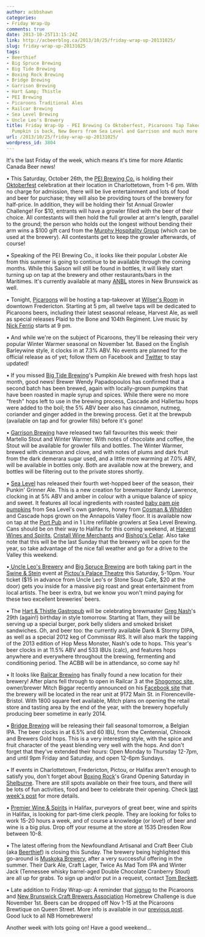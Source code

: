 ```yaml
---
author: acbbshawn
categories:
- Friday Wrap-Up
comments: true
date: 2013-10-25T13:15:24Z
link: http://acbeerblog.ca/2013/10/25/friday-wrap-up-20131025/
slug: friday-wrap-up-20131025
tags:
- Beerthief
- Big Spruce Brewing
- Big Tide Brewing
- Boxing Rock Brewing
- Bridge Brewing
- Garrison Brewing
- Hart &amp; Thistle
- PEI Brewing
- Picaroons Traditional Ales
- Railcar Brewing
- Sea Level Brewing
- Uncle Leo's Brewery
title: Friday Wrap-Up - PEI Brewing Co Oktoberfest, Picaroons Tap Takeover, Big Tide
  Pumpkin is back, New Beers from Sea Level and Garrison and much more!
url: /2013/10/25/friday-wrap-up-20131025/
wordpress_id: 3804
---
```


It's the last Friday of the week, which means it's time for more Atlantic Canada Beer news!

• This Saturday, October 26th, the [PEI Brewing Co.](http://peibrewingcompany.com/) is holding their [Oktoberfest](https://www.facebook.com/events/651531698201852/) celebration at their location in Charlottetown, from 1-6 pm. With no charge for admission, there will be live entertainment and lots of food and beer for purchase; they will also be providing tours of the brewery for half-price. In addition, they will be holding their 1st Annual Growler Challenge! For $10, entrants will have a growler filled with the beer of their choice. All contestants will then hold the full growler at arm's length, parallel to the ground; the person who holds out the longest without bending their arm wins a $100 gift card from the [Murphy Hospitality Group](http://dpminc.com/) (which can be used at the brewery). All contestants get to keep the growler afterwards, of course!

• Speaking of the PEI Brewing Co., it looks like their popular Lobster Ale from this summer is going to continue to be available through the coming months. While this Saison will still be found in bottles, it will likely start turning up on tap at the brewery and other restaurants/bars in the Maritimes. It's currently available at many [ANBL](http://www.nbliquor.com/) stores in New Brunswick as well.

• Tonight, [Picaroons](https://www.facebook.com/picaroons) will be hosting a tap-takeover at [Wilser's Room](http://thecapitalcomplex.com/wilsers-room/) in downtown Fredericton. Starting at 5 pm, all twelve taps will be dedicated to Picaroons beers, including their latest seasonal release, Harvest Ale, as well as special releases Plaid to the Bone and 104th Regiment. Live music by [Nick Ferrio](https://www.facebook.com/ferrioinstereo) starts at 9 pm.

• And while we're on the subject of Picaroons, they'll be releasing their very popular Winter Warmer seasonal on November 1st. Based on the English Barleywine style, it clocks in at 7.3% ABV. No events are planned for the official release as of yet; follow them on Facebook and [Twitter](https://twitter.com/picaroons) to stay updated!

• If you missed [Big Tide Brewing](http://www.bigtidebrew.com/)'s Pumpkin Ale brewed with fresh hops last month, good news! Brewer Wendy Papadopoulos has confirmed that a second batch has been brewed, again with locally-grown pumpkins that have been roasted in maple syrup and spices. While there were no more "fresh" hops left to use in the brewing process, Cascade and Hallertau hops were added to the boil; the 5% ABV beer also has cinnamon, nutmeg, coriander and ginger added in the brewing process. Get it at the brewpub (available on tap and for growler fills) before it's gone!

• [Garrison Brewing](http://www.garrisonbrewing.com/) have released two fall favourites this week: their Martello Stout and Winter Warmer. With notes of chocolate and coffee, the Stout will be available for growler fills and bottles. The Winter Warmer, brewed with cinnamon and clove, and with notes of plums and dark fruit from the dark demerara sugar used, and a little more warming at 7.0% ABV, will be available in bottles only. Both are available now at the brewery, and bottles will be filtering out to the private stores shortly.


• [Sea Level](http://www.sealevelbrewing.com/) has released their fourth wet-hopped beer of the season, their Punkin' Grinner Ale. This is a new creation for brewmaster Randy Lawrence, clocking in at 5% ABV and amber in colour with a unique balance of spicy and sweet. It features all local ingredients with roasted [baby pam pie pumpkins](https://www.google.ca/search?q=baby+pam+pie+pumpkins&espv=210&es_sm=93&source=lnms&tbm=isch&sa=X&ei=ze5pUrXnM9D5kQenl4Fo&ved=0CAkQ_AUoAQ&biw=1600&bih=721) from Sea Level's own gardens, honey from [Cosman & Whidden](http://www.novascotiahoney.com/) and Cascade hops grown on the Annapolis Valley floor. It is available now on tap at the [Port Pub](http://www.theportpub.com/) and in 1 Litre refillable growlers at Sea Level Brewing. Cans should be on their way to Halifax for this coming weekend, at [Harvest Wines and Spirits](https://www.facebook.com/harvestwines), [Cristall Wine Merchants](http://www.cristallwinemerchants.com/store/) and [Bishop's Cellar](http://bishopscellar.com/). Also take note that this will be the last Sunday that the brewery will be open for the year, so take advantage of the nice fall weather and go for a drive to the Valley this weekend.


•[ Uncle Leo's Brewery](http://uncleleosbrewery.ca/) and [Big Spruce Brewing](https://www.facebook.com/BigSpruceBrewing) are both taking part in the [Swine & Stein](https://www.facebook.com/events/168718720000661/) event at [Pictou's Palace Theatre](https://maps.google.ca/maps?q=41+Water+Street,+Pictou,+NS&hl=en&sll=45.679332,-62.720603&sspn=0.039759,0.104628&oq=41+waterPictou,+NS&hnear=41+Water+St,+Pictou,+Nova+Scotia+B0K+1H0&t=m&z=16) this Saturday, 5-10pm. Your ticket ($15 in advance from Uncle Leo's or Stone Soup Cafe, $20 at the door) gets you inside for a massive pig roast and great entertainment from local artists. The beer is extra, but we know you won't mind paying for these two excellent breweries' beers.

• The [Hart & Thistle Gastropub](http://www.hartandthistle.com/) will be celebrating brewmaster [Greg Nash](https://twitter.com/__NASH__)'s 29th (again!) birthday in style tomorrow. Starting at 11am, they will be serving up a special burger, pork belly sliders and smoked brisket sandwiches. Oh, and beer too: the currently available Dank & Stormy DIPA, as well as a special 2012 keg of Commissar RIS. It will also mark the tapping of the 2013 edition of Hop Mess Monster, Nash's ode to hops. This year's beer clocks in at 11.5% ABV and 533 IBUs (calc), and features hops anywhere and everywhere throughout the brewing, fermenting and conditioning period. The ACBB will be in attendance, so come say hi!

• It looks like [Railcar Brewing](http://railcarbrewing.com/) has finally found a new location for their brewery! After plans fell through to open in Railcar 3 at the [Shogomoc site](http://www.florencevillebristol.ca/html/shogomoc.html), owner/brewer Mitch Biggar recently announced on his [Facebook site](https://www.facebook.com/groups/railcarbrewing/) that the brewery will be located in the rear unit at 9172 Main St. in Florenceville-Bristol. With 1800 square feet available, Mitch plans on opening the retail store and tasting area by the end of the year, with the brewery hopefully producing beer sometime in early 2014.

• [Bridge Brewing](http://bridgebeer.ca/) will be releasing their fall seasonal tomorrow, a Belgian IPA. The beer clocks in at 6.5% and 60 IBU, from the Centennial, Chinook and Brewers Gold hops. This is a very interesting style, with the spice and fruit character of the yeast blending very well with the hops. And don't forget that they've extended their hours: Open Monday to Thursday 12-7pm, and until 9pm Friday and Saturday, and open 12-6pm Sundays.

• If events in Charlottetown, Fredericton, Pictou, or Halifax aren't enough to satisfy you, don't forget about [Boxing Rock](http://www.boxingrock.ca/)'s Grand Opening Saturday in [Shelburne](https://maps.google.ca/maps?q=78+OHIO+ROAD,+P.O.+BOX+1515+SHELBURNE,+NOVA+SCOTIA&hnear=78+Ohio+Rd,+Shelburne,+Nova+Scotia+B0T+1W0&gl=ca&t=m&z=16). There are still spots available on their free tours, and there will be lots of fun activities, food and beer to celebrate their opening. Check [last week's post](http://atlanticcanadabeerblog.wordpress.com/2013/10/18/friday-wrap-up-20131018/) for more details.

• [Premier Wine & Spirits](http://premierwines.ca/store/) in Halifax, purveyors of great beer, wine and spirits in Halifax, is looking for part-time clerk people. They are looking for folks to work 15-20 hours a week, and of course a knowledge (or love!) of beer and wine is a big plus. Drop off your resume at the store at 1535 Dresden Row between 10-8.

• The latest offering from the Newfoundland Artisanal and Craft Beer Club (aka [Beerthief](http://www.beerthief.ca/)) is closing this Sunday. The brewery being highlighted this go-around is [Muskoka Brewery](http://www.muskokabrewery.com/), after a very successful offering in the summer. Their Dark Ale, Craft Lager, Twice As Mad Tom IPA and Winter Jack (Tennessee whisky barrel-aged Double Chocolate Cranberry Stout) are all up for grabs. To sign up and/or put in a request, contact [Tom Beckett](mailto:tom.beckett@nl.rogers.com).

• Late addition to Friday Wrap-up: A reminder that [signup](http://nbcba.org/challenge/) to the Picaroons and [New Brunswick Craft Brewers Association](http://nbcba.org/forum/) Homebrew Challenge is due November 1st. Beers can be dropped off Nov 1-15 at the Picaroons Brewtique on Queen Street. More info is available in our [previous post](http://atlanticcanadabeerblog.wordpress.com/2013/08/30/friday-wrap-up-20130830/). Good luck to all NB Homebrewers!

Another week with lots going on! Have a good weekend...
